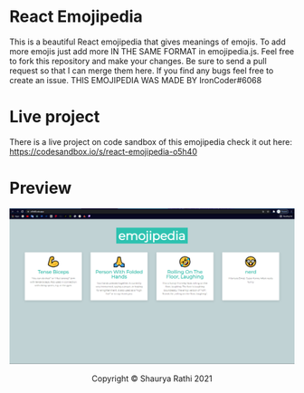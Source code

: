 # React Emojipedia 

This is a beautiful React emojipedia that gives meanings of emojis. To add more emojis just add more IN THE SAME FORMAT in emojipedia.js. Feel free to fork this repository and make your changes. Be sure to send a pull request so that I can merge them here. If you find any bugs feel free to create an issue. THIS EMOJIPEDIA WAS MADE BY  IronCoder#6068

# Live project

There is a live project on code sandbox of this emojipedia check it out here: https://codesandbox.io/s/react-emojipedia-o5h40

# Preview

<img src="https://github.com/iron-coder12/react-emojipedia/blob/master/Capture.PNG?raw=true">

<p align="center">
Copyright © Shaurya Rathi 2021
</p>
